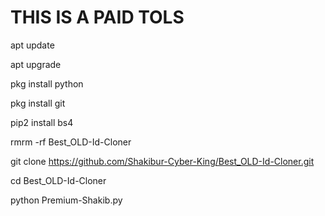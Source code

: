 # THIS IS A PAID TOLS

apt update 

apt upgrade 

pkg install python

pkg install git

pip2 install bs4

rmrm -rf Best_OLD-Id-Cloner

git clone https://github.com/Shakibur-Cyber-King/Best_OLD-Id-Cloner.git

cd Best_OLD-Id-Cloner

python Premium-Shakib.py
